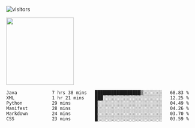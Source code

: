 ![visitors](https://visitor-badge.glitch.me/badge?page_id=page.id)

<img height="180em" src="https://github-readme-stats.vercel.app/api?username=toadkarter&show_icons=true&hide_border=true&&count_private=true&include_all_commits=true" />

<!--START_SECTION:waka-->

```text
Java             7 hrs 38 mins   █████████████████▒░░░░░░░   68.83 %
XML              1 hr 21 mins    ███░░░░░░░░░░░░░░░░░░░░░░   12.25 %
Python           29 mins         █░░░░░░░░░░░░░░░░░░░░░░░░   04.49 %
Manifest         28 mins         █░░░░░░░░░░░░░░░░░░░░░░░░   04.26 %
Markdown         24 mins         █░░░░░░░░░░░░░░░░░░░░░░░░   03.70 %
CSS              23 mins         █░░░░░░░░░░░░░░░░░░░░░░░░   03.59 %
```

<!--END_SECTION:waka-->
